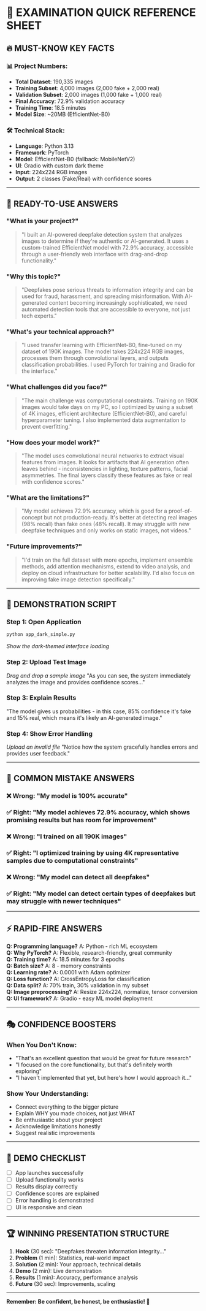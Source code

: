 # 📝 **EXAMINATION QUICK REFERENCE SHEET**

## **🔥 MUST-KNOW KEY FACTS**

### **📊 Project Numbers:**
- **Total Dataset**: 190,335 images
- **Training Subset**: 4,000 images (2,000 fake + 2,000 real)
- **Validation Subset**: 2,000 images (1,000 fake + 1,000 real)
- **Final Accuracy**: 72.9% validation accuracy
- **Training Time**: 18.5 minutes
- **Model Size**: ~20MB (EfficientNet-B0)

### **🛠️ Technical Stack:**
- **Language**: Python 3.13
- **Framework**: PyTorch
- **Model**: EfficientNet-B0 (fallback: MobileNetV2)
- **UI**: Gradio with custom dark theme
- **Input**: 224x224 RGB images
- **Output**: 2 classes (Fake/Real) with confidence scores

---

## **💬 READY-TO-USE ANSWERS**

### **"What is your project?"**
> "I built an AI-powered deepfake detection system that analyzes images to determine if they're authentic or AI-generated. It uses a custom-trained EfficientNet model with 72.9% accuracy, accessible through a user-friendly web interface with drag-and-drop functionality."

### **"Why this topic?"**
> "Deepfakes pose serious threats to information integrity and can be used for fraud, harassment, and spreading misinformation. With AI-generated content becoming increasingly sophisticated, we need automated detection tools that are accessible to everyone, not just tech experts."

### **"What's your technical approach?"**
> "I used transfer learning with EfficientNet-B0, fine-tuned on my dataset of 190K images. The model takes 224x224 RGB images, processes them through convolutional layers, and outputs classification probabilities. I used PyTorch for training and Gradio for the interface."

### **"What challenges did you face?"**
> "The main challenge was computational constraints. Training on 190K images would take days on my PC, so I optimized by using a subset of 4K images, efficient architecture (EfficientNet-B0), and careful hyperparameter tuning. I also implemented data augmentation to prevent overfitting."

### **"How does your model work?"**
> "The model uses convolutional neural networks to extract visual features from images. It looks for artifacts that AI generation often leaves behind - inconsistencies in lighting, texture patterns, facial asymmetries. The final layers classify these features as fake or real with confidence scores."

### **"What are the limitations?"**
> "My model achieves 72.9% accuracy, which is good for a proof-of-concept but not production-ready. It's better at detecting real images (98% recall) than fake ones (48% recall). It may struggle with new deepfake techniques and only works on static images, not videos."

### **"Future improvements?"**
> "I'd train on the full dataset with more epochs, implement ensemble methods, add attention mechanisms, extend to video analysis, and deploy on cloud infrastructure for better scalability. I'd also focus on improving fake image detection specifically."

---

## **🎯 DEMONSTRATION SCRIPT**

### **Step 1: Open Application**
```bash
python app_dark_simple.py
```
*Show the dark-themed interface loading*

### **Step 2: Upload Test Image**
*Drag and drop a sample image*
"As you can see, the system immediately analyzes the image and provides confidence scores..."

### **Step 3: Explain Results**
"The model gives us probabilities - in this case, 85% confidence it's fake and 15% real, which means it's likely an AI-generated image."

### **Step 4: Show Error Handling**
*Upload an invalid file*
"Notice how the system gracefully handles errors and provides user feedback."

---

## **🚨 COMMON MISTAKE ANSWERS**

### **❌ Wrong**: "My model is 100% accurate"
### **✅ Right**: "My model achieves 72.9% accuracy, which shows promising results but has room for improvement"

### **❌ Wrong**: "I trained on all 190K images"  
### **✅ Right**: "I optimized training by using 4K representative samples due to computational constraints"

### **❌ Wrong**: "My model can detect all deepfakes"
### **✅ Right**: "My model can detect certain types of deepfakes but may struggle with newer techniques"

---

## **⚡ RAPID-FIRE ANSWERS**

**Q: Programming language?** A: Python - rich ML ecosystem  
**Q: Why PyTorch?** A: Flexible, research-friendly, great community  
**Q: Training time?** A: 18.5 minutes for 3 epochs  
**Q: Batch size?** A: 8 - memory constraints  
**Q: Learning rate?** A: 0.0001 with Adam optimizer  
**Q: Loss function?** A: CrossEntropyLoss for classification  
**Q: Data split?** A: 70% train, 30% validation in my subset  
**Q: Image preprocessing?** A: Resize 224x224, normalize, tensor conversion  
**Q: UI framework?** A: Gradio - easy ML model deployment  

---

## **🎭 CONFIDENCE BOOSTERS**

### **When You Don't Know:**
- "That's an excellent question that would be great for future research"
- "I focused on the core functionality, but that's definitely worth exploring"
- "I haven't implemented that yet, but here's how I would approach it..."

### **Show Your Understanding:**
- Connect everything to the bigger picture
- Explain WHY you made choices, not just WHAT
- Be enthusiastic about your project
- Acknowledge limitations honestly
- Suggest realistic improvements

---

## **📱 DEMO CHECKLIST**

- [ ] App launches successfully
- [ ] Upload functionality works
- [ ] Results display correctly
- [ ] Confidence scores are explained
- [ ] Error handling is demonstrated
- [ ] UI is responsive and clean

---

## **🏆 WINNING PRESENTATION STRUCTURE**

1. **Hook** (30 sec): "Deepfakes threaten information integrity..."
2. **Problem** (1 min): Statistics, real-world impact
3. **Solution** (2 min): Your approach, technical details  
4. **Demo** (2 min): Live demonstration
5. **Results** (1 min): Accuracy, performance analysis
6. **Future** (30 sec): Improvements, scaling

---

**Remember: Be confident, be honest, be enthusiastic! 🚀**
